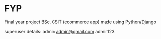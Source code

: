 # FYP
Final year project BSc. CSIT (ecommerce app) made using Python/Django

superuser details:
admin
admin@gmail.com
admin123
